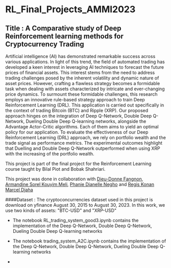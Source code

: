 # RL_Final_Projects_AMMI2023
## Title : A Comparative study of Deep Reinforcement learning methods for Cryptocurrency Trading

Artificial intelligence (AI) has demonstrated remarkable success across various applications. 
In light of this trend, the field of automated trading has developed a keen interest in leveraging 
AI techniques to forecast the future prices of financial assets. This interest stems from the need 
to address trading challenges posed by the inherent volatility and dynamic nature of asset prices. 
However, crafting a flawless strategy becomes a formidable task when dealing with assets characterized 
by intricate and ever-changing price dynamics. To surmount these formidable challenges, this research 
employs an innovative rule-based strategy approach to train Deep Reinforcement Learning (DRL). 
This application is carried out specifically in the context of trading Bitcoin (BTC) and Ripple (XRP).
Our proposed approach hinges on the integration of Deep Q-Network, Double Deep Q-Network, Dueling 
Double Deep Q-learning networks, alongside the Advantage Actor-Critic algorithms. Each of them aims 
to yield an optimal policy for our application. To evaluate the effectiveness of our 
Deep Reinforcement Learning (DRL) approach, we rely on portfolio wealth  and the trade signal as performance metrics. 
The experimental outcomes highlight that Duelling and Double Deep Q-Network outperformed when using XRP with the increasing of the portfolio wealth.
    

This project is part of the final project for the Reinforcement Learning course taught by Bilal Piot and Bobak Shahriari.


This project was done in collaboration with [Dieu-Donne Fangnon](https://github.com/dfangnon), [Armandine Sorel Kouyim Meli](https://github.com/sorelkouyim), [Phanie Dianelle Negho](https://github.com/PhanieDianelle) and [Regis Konan Marcel Djaha](https://github.com/RegisKonan)  

####Dataset : The cryptoconcurrencies dataset used in this project is download on yfinance August 30, 2015 to August 30, 2023.
In this work, we use two kinds of assets: "BTC-USD" and "XRP-USD"


 

* The notebook RL_trading_system_good3.ipynb contains the implementation of the Deep Q-Network, Double Deep Q-Network, Dueling 
Double Deep Q-learning networks

* The notebook trading_system_A2C.ipynb contains the implementation of the Deep Q-Network, Double Deep Q-Network, Dueling Double Deep Q-learning networks
* 

  


